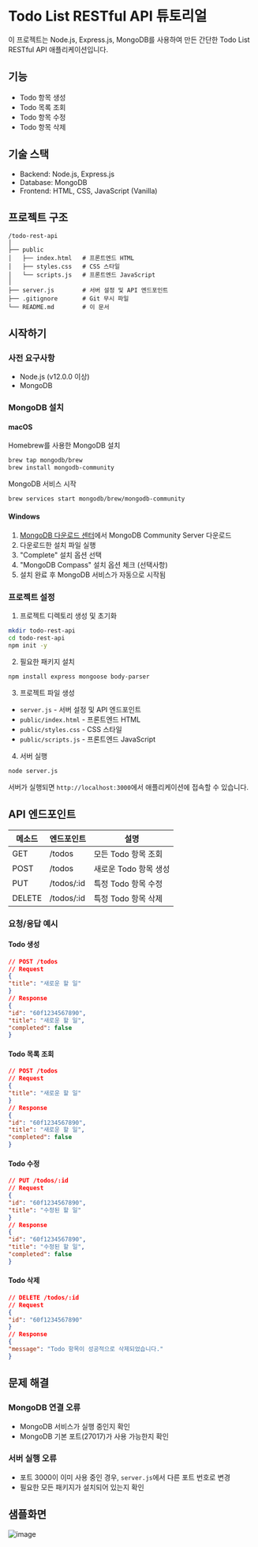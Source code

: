 # Todo List RESTful API 튜토리얼

이 프로젝트는 Node.js, Express.js, MongoDB를 사용하여 만든 간단한 Todo List RESTful API 애플리케이션입니다.

## 기능

- Todo 항목 생성
- Todo 목록 조회
- Todo 항목 수정
- Todo 항목 삭제

## 기술 스택

- Backend: Node.js, Express.js
- Database: MongoDB
- Frontend: HTML, CSS, JavaScript (Vanilla)

## 프로젝트 구조

``` plaintext
/todo-rest-api
│
├── public
│   ├── index.html   # 프론트엔드 HTML
│   ├── styles.css   # CSS 스타일
│   └── scripts.js   # 프론트엔드 JavaScript
│
├── server.js        # 서버 설정 및 API 엔드포인트
├── .gitignore       # Git 무시 파일
└── README.md        # 이 문서
```

## 시작하기

### 사전 요구사항

- Node.js (v12.0.0 이상)
- MongoDB

### MongoDB 설치

#### macOS

Homebrew를 사용한 MongoDB 설치
``` bash
brew tap mongodb/brew
brew install mongodb-community
```

MongoDB 서비스 시작
``` bash
brew services start mongodb/brew/mongodb-community
```

#### Windows

1. [MongoDB 다운로드 센터](https://www.mongodb.com/try/download/community)에서 MongoDB Community Server 다운로드
2. 다운로드한 설치 파일 실행
3. "Complete" 설치 옵션 선택
4. "MongoDB Compass" 설치 옵션 체크 (선택사항)
5. 설치 완료 후 MongoDB 서비스가 자동으로 시작됨

### 프로젝트 설정

1. 프로젝트 디렉토리 생성 및 초기화
``` bash
mkdir todo-rest-api
cd todo-rest-api
npm init -y
```

2. 필요한 패키지 설치
``` bash
npm install express mongoose body-parser
```

3. 프로젝트 파일 생성
- `server.js` - 서버 설정 및 API 엔드포인트
- `public/index.html` - 프론트엔드 HTML
- `public/styles.css` - CSS 스타일
- `public/scripts.js` - 프론트엔드 JavaScript

4. 서버 실행
``` bash
node server.js
```

서버가 실행되면 `http://localhost:3000`에서 애플리케이션에 접속할 수 있습니다.

## API 엔드포인트

| 메소드 | 엔드포인트 | 설명 |
|--------|------------|------|
| GET    | /todos     | 모든 Todo 항목 조회 |
| POST   | /todos     | 새로운 Todo 항목 생성 |
| PUT    | /todos/:id | 특정 Todo 항목 수정 |
| DELETE | /todos/:id | 특정 Todo 항목 삭제 |

### 요청/응답 예시

#### Todo 생성
``` json
// POST /todos
// Request
{
"title": "새로운 할 일"
}
// Response
{
"id": "60f1234567890",
"title": "새로운 할 일",
"completed": false
}
```

#### Todo 목록 조회
``` json
// POST /todos
// Request
{
"title": "새로운 할 일"
}
// Response
{
"id": "60f1234567890",
"title": "새로운 할 일",
"completed": false
}
```

#### Todo 수정
``` json
// PUT /todos/:id
// Request
{
"id": "60f1234567890",
"title": "수정된 할 일"
}
// Response
{
"id": "60f1234567890",
"title": "수정된 할 일",
"completed": false
}
```

#### Todo 삭제
``` json
// DELETE /todos/:id
// Request
{
"id": "60f1234567890"
}
// Response
{
"message": "Todo 항목이 성공적으로 삭제되었습니다."
}
```

## 문제 해결

### MongoDB 연결 오류
- MongoDB 서비스가 실행 중인지 확인
- MongoDB 기본 포트(27017)가 사용 가능한지 확인

### 서버 실행 오류
- 포트 3000이 이미 사용 중인 경우, `server.js`에서 다른 포트 번호로 변경
- 필요한 모든 패키지가 설치되어 있는지 확인

## 샘플화면
![image](https://github.com/user-attachments/assets/aa39e62f-a723-4888-bd16-9595e815efa2)



